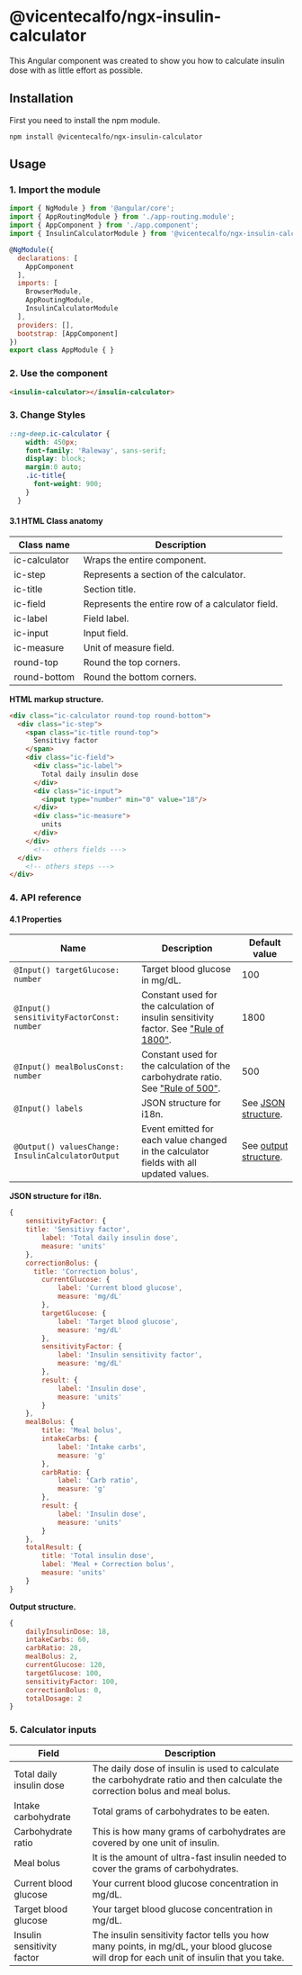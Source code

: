 # @vicentecalfo/ngx-insulin-calculator
This Angular component was created to show you how to calculate insulin dose with as little effort as possible.

## Installation
First you need to install the npm module.
```
npm install @vicentecalfo/ngx-insulin-calculator
```

## Usage
### 1. Import the module
```javascript
import { NgModule } from '@angular/core';
import { AppRoutingModule } from './app-routing.module';
import { AppComponent } from './app.component';
import { InsulinCalculatorModule } from '@vicentecalfo/ngx-insulin-calculator';

@NgModule({
  declarations: [
    AppComponent
  ],
  imports: [
    BrowserModule,
    AppRoutingModule,
    InsulinCalculatorModule
  ],
  providers: [],
  bootstrap: [AppComponent]
})
export class AppModule { }
```
### 2. Use the component
```html
<insulin-calculator></insulin-calculator>
```
### 3. Change Styles
```scss
::ng-deep.ic-calculator {
	width: 450px;
    font-family: 'Raleway', sans-serif;
    display: block;
    margin:0 auto;
    .ic-title{
      font-weight: 900;
    }
  }
```
#### 3.1 HTML Class anatomy
Class name | Description 
---|---
ic-calculator |   Wraps the entire component.
ic-step | Represents a section of the calculator.
ic-title | Section title.
ic-field | Represents the entire row of a calculator field.
ic-label | Field label.
ic-input | Input field.
ic-measure | Unit of measure field.
round-top | Round the top corners.
round-bottom | Round the bottom corners.

**HTML markup structure.**

```html
<div class="ic-calculator round-top round-bottom">
  <div class="ic-step">
    <span class="ic-title round-top">
      Sensitivy factor 
    </span>
    <div class="ic-field">
      <div class="ic-label">
        Total daily insulin dose 
      </div>
      <div class="ic-input">
        <input type="number" min="0" value="18"/>
      </div>
      <div class="ic-measure">
        units
      </div>
    </div>
      <!-- others fields --->
  </div>
    <!-- others steps --->
</div>
```
### 4. API reference
#### 4.1 Properties
Name | Description | Default value
---|---|---
`@Input() targetGlucose: number` | Target blood glucose in mg/dL. | 100
`@Input() sensitivityFactorConst: number` | Constant used for the calculation of insulin sensitivity factor. See ["Rule of 1800"](https://www.diabetesnet.com/diabetes-control/rules-control/correction-factor/). | 1800
`@Input() mealBolusConst: number` | Constant used for the calculation of the carbohydrate ratio. See ["Rule of 500"](https://diabeteson.com/carbohydrate-counting-rule-of-500-rule-rule-of-300-and-rule-of-100-for-insulin-dosing/). | 500
`@Input() labels` | JSON structure for i18n. | See [JSON structure](#jsoni18n).
`@Output() valuesChange: InsulinCalculatorOutput`| Event emitted for each value changed in the calculator fields with all updated values. | See [output structure](#jsonoutput).

**JSON structure for i18n.**
<a name="jsoni18n"></a>
```javascript
{
	sensitivityFactor: {
  	title: 'Sensitivy factor',
		label: 'Total daily insulin dose',
		measure: 'units'
	},
	correctionBolus: {
	  title: 'Correction bolus',
		currentGlucose: {
			label: 'Current blood glucose',
			measure: 'mg/dL'
		},
		targetGlucose: {
			label: 'Target blood glucose',
			measure: 'mg/dL'
		},
		sensitivityFactor: {
			label: 'Insulin sensitivity factor',
			measure: 'mg/dL'
		},
		result: {
			label: 'Insulin dose',
			measure: 'units'
		}
	},
	mealBolus: {
		title: 'Meal bolus',
		intakeCarbs: {
			label: 'Intake carbs',
			measure: 'g'
		},
		carbRatio: {
			label: 'Carb ratio',
			measure: 'g'
		},
		result: {
			label: 'Insulin dose',
			measure: 'units'
		}
	},
	totalResult: {
		title: 'Total insulin dose',
		label: 'Meal + Correction bolus',
		measure: 'units'
	}
}
```

**Output structure.**
<a name="jsonoutput"></a>
```javascript
{
	dailyInsulinDose: 18,
	intakeCarbs: 60,
	carbRatio: 28,
	mealBolus: 2,
	currentGlucose: 120,
	targetGlucose: 100,
	sensitivityFactor: 100,
	correctionBolus: 0,
	totalDosage: 2
}
```

### 5. Calculator inputs

Field | Description
---|---
Total daily insulin dose | The daily dose of insulin is used to calculate the carbohydrate ratio and then calculate the correction bolus and meal bolus.
Intake carbohydrate | Total grams of carbohydrates to be eaten.
Carbohydrate ratio | This is how many grams of carbohydrates are covered by one unit of insulin.
Meal bolus | It is the amount of ultra-fast insulin needed to cover the grams of carbohydrates.
Current blood glucose | Your current blood glucose concentration in mg/dL.
Target blood glucose | Your target blood glucose concentration in mg/dL.
Insulin sensitivity factor | The insulin sensitivity factor tells you how many points, in mg/dL, your blood glucose will drop for each unit of insulin that you take. 


